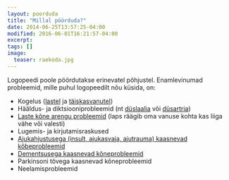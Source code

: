 ```yaml
---
layout: poorduda
title: "Millal pöörduda?"
date: 2014-06-25T13:57:25-04:00
modified: 2016-06-01T16:21:57-04:00
excerpt:
tags: []
image:
  teaser: raekoda.jpg
---
```


Logopeedi poole pöördutakse erinevatel põhjustel. Enamlevinumad probleemid, mille puhul logopeedilt nõu küsida, on:

* Kogelus ([lastel](../poorduda/laste-kogelus/) ja [täiskasvanutel](../poorduda/taiskasvanu-kogelus/))
* Hääldus- ja diktsiooniprobleemid (nt [düslaalia](../poorduda/haalduspuue/) või [düsartria](../poorduda/dysartria))
* [Laste kõne arengu probleemid](../poorduda/lapse-kone-areng/) (laps räägib oma vanuse kohta kas liiga vähe või valesti)
* Lugemis- ja kirjutamisraskused
* [Ajukahjustusega (insult, ajukasvaja, ajutrauma) kaasnevad kõbeprobleemid](../poorduda/afaasia/)
* [Dementsusega kaasnevad kõneprobleemid](../poorduda/dementsus)
* Parkinsoni tõvega kaasnevad kõneprobleemid
* Neelamisprobleemid